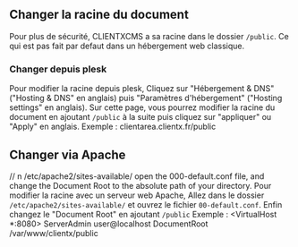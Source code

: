 ## Changer la racine du document

Pour plus de sécurité, CLIENTXCMS a sa racine dans le dossier `/public`. Ce qui est pas fait par defaut dans un hébergement web classique.

### Changer depuis plesk

Pour modifier la racine depuis plesk, Cliquez sur "Hébergement & DNS" ("Hosting & DNS" en anglais) puis "Paramètres d'hébergement" ("Hosting settings" en anglais). 
Sur cette page, vous pourrez modifier la racine du document en ajoutant `/public` à la suite puis cliquez sur "appliquer" ou "Apply" en anglais.
Exemple : clientarea.clientx.fr/public

## Changer via Apache

// n /etc/apache2/sites-available/ open the 000-default.conf file, and change the Document Root to the absolute path of your directory.
Pour modifier la racine avec un serveur web Apache, Allez dans le dossier `/etc/apache2/sites-available/` et ouvrez le fichier `00-default.conf`. Enfin changez le "Document Root" en ajoutant `/public`
Exemple : 
<VirtualHost *:8080>
    ServerAdmin user@localhost
    DocumentRoot /var/www/clientx/public
</VirtualHost>

